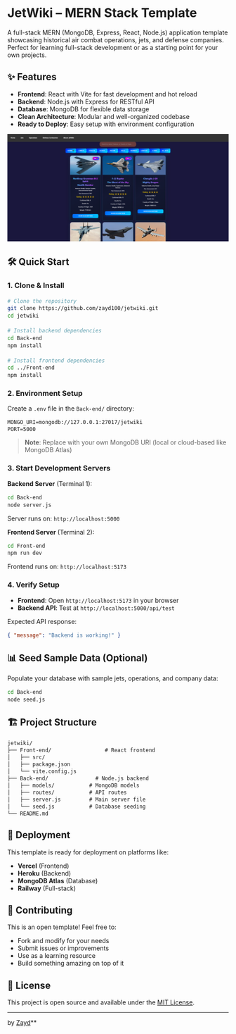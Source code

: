 # JetWiki – MERN Stack Template

A full-stack MERN (MongoDB, Express, React, Node.js) application template showcasing historical air combat operations, jets, and defense companies. Perfect for learning full-stack development or as a starting point for your own projects.

## ✨ Features

- **Frontend**: React with Vite for fast development and hot reload
- **Backend**: Node.js with Express for RESTful API
- **Database**: MongoDB for flexible data storage
- **Clean Architecture**: Modular and well-organized codebase
- **Ready to Deploy**: Easy setup with environment configuration


![jw](Front-end/src/assets/jet.png)

## 🛠️ Quick Start

### 1. Clone & Install

```bash
# Clone the repository
git clone https://github.com/zayd100/jetwiki.git
cd jetwiki

# Install backend dependencies
cd Back-end
npm install

# Install frontend dependencies
cd ../Front-end
npm install
```

### 2. Environment Setup

Create a `.env` file in the `Back-end/` directory:

```env
MONGO_URI=mongodb://127.0.0.1:27017/jetwiki
PORT=5000
```

> **Note**: Replace with your own MongoDB URI (local or cloud-based like MongoDB Atlas)

### 3. Start Development Servers

**Backend Server** (Terminal 1):
```bash
cd Back-end
node server.js
```
Server runs on: `http://localhost:5000`

**Frontend Server** (Terminal 2):
```bash
cd Front-end
npm run dev
```
Frontend runs on: `http://localhost:5173`

### 4. Verify Setup

- **Frontend**: Open `http://localhost:5173` in your browser
- **Backend API**: Test at `http://localhost:5000/api/test`

Expected API response:
```json
{ "message": "Backend is working!" }
```

## 📊 Seed Sample Data (Optional)

Populate your database with sample jets, operations, and company data:

```bash
cd Back-end
node seed.js
```


## 🏗️ Project Structure

```
jetwiki/
├── Front-end/                 # React frontend
│   ├── src/
│   ├── package.json
│   └── vite.config.js
├── Back-end/               # Node.js backend
│   ├── models/           # MongoDB models
│   ├── routes/           # API routes
│   ├── server.js         # Main server file
│   └── seed.js           # Database seeding
└── README.md
```

## 🚀 Deployment

This template is ready for deployment on platforms like:
- **Vercel** (Frontend)
- **Heroku** (Backend)
- **MongoDB Atlas** (Database)
- **Railway** (Full-stack)

## 🤝 Contributing

This is an open template! Feel free to:
- Fork and modify for your needs
- Submit issues or improvements
- Use as a learning resource
- Build something amazing on top of it

## 📝 License

This project is open source and available under the [MIT License](LICENSE).

---

 by [Zayd](https://github.com/zayd100)**

